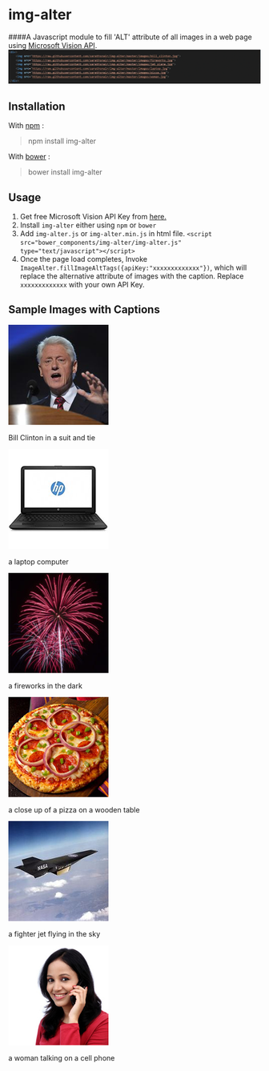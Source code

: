 # img-alter
####A Javascript module to fill 'ALT' attribute of all images in a web page using [Microsoft Vision API](https://www.microsoft.com/cognitive-services/en-us/computer-vision-api).
![sample gif file](https://github.com/sarathsnair/img-alter/blob/master/images/sample.gif)

## Installation

With [npm](https://www.npmjs.com/) :

> npm install img-alter

With [bower](https://bower.io) :

> bower install img-alter

## Usage
 1. Get free Microsoft Vision API Key from [here.](https://www.microsoft.com/cognitive-services/en-us/computer-vision-api) 
 2. Install `img-alter` either using `npm` or `bower`
 3. Add `img-alter.js` or `img-alter.min.js` in html file. 
 `<script src="bower_components/img-alter/img-alter.js" type="text/javascript"></script>` 
 4. Once the page load completes, Invoke `ImageAlter.fillImageAltTags({apiKey:"xxxxxxxxxxxxx"})`, which will replace the alternative attribute of images with the caption. Replace `xxxxxxxxxxxxx` with your own API Key.


## Sample Images with Captions

![bill clinton](https://raw.githubusercontent.com/sarathsnair/img-alter/master/images/bill_clinton.jpg)

Bill Clinton in a suit and tie


![Laptop](https://raw.githubusercontent.com/sarathsnair/img-alter/master/images/laptop.jpg)

a laptop computer


![Fireworks](https://raw.githubusercontent.com/sarathsnair/img-alter/master/images/fireworks.jpg)

a fireworks in the dark


![Pizza](https://raw.githubusercontent.com/sarathsnair/img-alter/master/images/pizza.jpg)

a close up of a pizza on a wooden table


![Plane](https://raw.githubusercontent.com/sarathsnair/img-alter/master/images/jet_plane.jpg)

a fighter jet flying in the sky


![Woman](https://raw.githubusercontent.com/sarathsnair/img-alter/master/images/woman.jpg)

a woman talking on a cell phone
